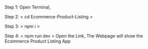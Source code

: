 Step 1:
Open Terminal,
<git clone >

Step 2:
< cd Ecommerce-Product-Listing >

Step 3:
< npm i >

Step 4:
< npm run dev >
Open the Link, The Webpage will show the Ecommerce Product Listing App
